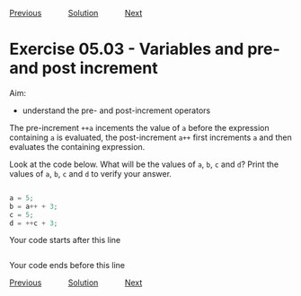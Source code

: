 [Previous](./ex05-02.md) &nbsp;&nbsp;&nbsp;&nbsp;&nbsp;&nbsp;&nbsp;&nbsp;&nbsp;&nbsp;     [Solution](../ans/ans05-03.md) &nbsp;&nbsp;&nbsp;&nbsp;&nbsp;&nbsp;&nbsp;&nbsp;&nbsp;&nbsp; [Next](./ex05-04.md)

# Exercise 05.03 - Variables and pre- and post increment

Aim: 
- understand the pre- and post-increment operators

The pre-increment ``++a`` incements the value of ``a`` before
the expression containing ``a`` is evaluated, the post-increment
``a++`` first increments ``a`` and then evaluates the containing 
expression.

Look at the code below. What will be the values of ``a``, ``b``, ``c`` and ``d``? 
Print the values of ``a``, ``b``, ``c`` and ``d`` to verify your answer.

```java

a = 5;
b = a++ + 3;
c = 5;
d = ++c + 3;

```
Your code starts after this line 
```java


```
Your code ends before this line 

[Previous](./ex05-02.md) &nbsp;&nbsp;&nbsp;&nbsp;&nbsp;&nbsp;&nbsp;&nbsp;&nbsp;&nbsp;     [Solution](../ans/ans05-03.md) &nbsp;&nbsp;&nbsp;&nbsp;&nbsp;&nbsp;&nbsp;&nbsp;&nbsp;&nbsp; [Next](./ex05-04.md)
